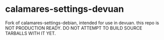 # calamares-settings-devuan
Fork of calamares-settings-debian, intended for use in devuan. this repo is NOT PRODUCTION READY. DO NOT ATTEMPT TO BUILD SOURCE TARBALLS WITH IT YET. 
